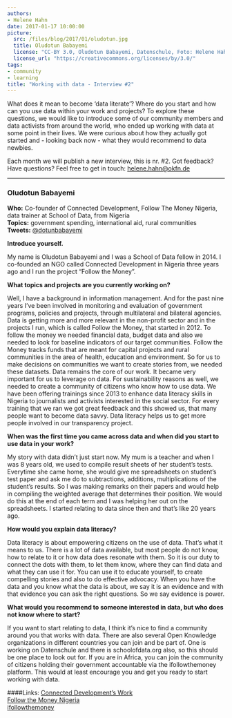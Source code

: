 ```yaml
---
authors: 
- Helene Hahn
date: 2017-01-17 10:00:00
picture:
  src: /files/blog/2017/01/oludotun.jpg
  title: Oludotun Babayemi
  license: "CC-BY 3.0, Oludotun Babayemi, Datenschule, Foto: Helene Hahn"
  license_url: "https://creativecommons.org/licenses/by/3.0/"
tags:
- community
- learning
title: "Working with data - Interview #2"
--- 
```

What does it mean to become ‘data literate’? Where do you start and how can you use data within your work and projects? To explore these questions, we would like to introduce some of our community members and data activists from around the world, who ended up working with data at some point in their lives. We were curious about how they actually got started and - looking back now - what they would recommend to data newbies. 

Each month we will publish a new interview, this is nr. #2. Got feedback? Have questions? Feel free to get in touch: [helene.hahn@okfn.de](helene.hahn@okfn.de)

---

### Oludotun Babayemi
**Who:** Co-founder of Connected Development, Follow The Money Nigeria, data trainer at School of Data, from Nigeria <br/>
**Topics:** government spending, international aid, rural communities <br/>
**Tweets:** [@dotunbabayemi](https://twitter.com/dotunbabayemi?lang=de)

**Introduce yourself.**

My name is Oludotun Babayemi and I was a School of Data fellow in 2014. I co-founded an NGO called Connected Development in Nigeria three years ago and I run the project “Follow the Money”. 

**What topics and projects are you currently working on?** 

Well, I have a background in information management. And for the past nine years I’ve been involved in monitoring and evaluation of government programs, policies and projects, through multilateral and bilateral agencies. Data is getting more and more relevant in the non-profit sector and in the projects I run, which is called Follow the Money, that started in 2012. To follow the money we needed financial data, budget data and also we needed to look for baseline indicators of our target communities. Follow the Money tracks funds that are meant for capital projects and rural communities in the area of health, education and environment. So for us to make decisions on communities we want to create stories from, we needed these datasets. Data remains the core of our work. It became very important for us to leverage on data. For sustainability reasons as well, we needed to create a community of citizens who know how to use data. We have been offering trainings since 2013 to enhance data literacy skills in Nigeria to journalists and activists interested in the social sector. For every training that we ran we got great feedback and this showed us, that many people want to become data savvy. Data literacy helps us to get more people involved in our transparency project. 

**When was the first time you came across data and when did you start to use data in your work?**

My story with data didn’t just start now. My mum is a teacher and when I was  8 years old, we used to compile result sheets of her student’s tests. Everytime she came home, she would give me spreadsheets on student’s test paper and ask me do to subtractions, additions, multiplications of the student’s results. So I was making remarks on their papers and would help in compiling the weighted average that determines their position. We would do this at the end of each term and I was helping her out on the spreadsheets. I started relating to data since then and that’s like 20 years ago. 

**How would you explain data literacy?**

Data literacy is about empowering citizens on the use of data. That’s what it means to us. There is a lot of data available, but most people do not know, how to relate to it or how data does resonate with them. So it is our duty to connect the dots with them, to let them know, where they can find data and what they can use it for. You can use it to educate yourself, to create compelling stories and also to do effective advocacy. When you have the data and you know what the data is about, we say it is an evidence and with that evidence you can ask the right questions. So we say evidence is power. 

**What would you recommend to someone interested in data, but who does not know where to start?**

If you want to start relating to data, I think it’s nice to find a community around you that works with data. There are also several Open Knowledge organizations in different countries you can join and be part of. One is working on Datenschule and there is schoolofdata.org also, so this should be one place to look out for. If you are in Africa, you can join the community of citizens holding their government accountable via the ifollowthemoney platform. This would at least encourage you and get you ready to start working with data. 

####Links:
[Connected Development’s Work](http://connecteddevelopment.org/)<br/>
[Follow the Money Nigeria](http://followthemoneyng.org/)<br/>
[ifollowthemoney](http://ifollowthemoney.org)